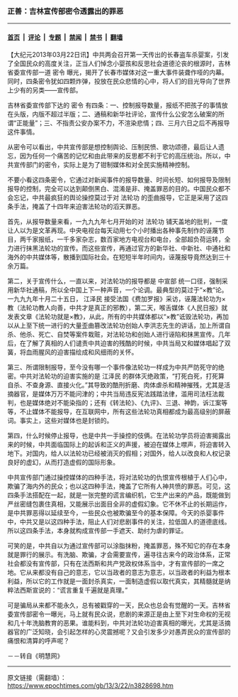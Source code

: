### 正善：吉林宣传部密令透露出的罪恶

---

#### [首页](../../../..?n3828698) &nbsp;|&nbsp; [评论](../../../../../epoch-comment?n3828698) &nbsp;|&nbsp; [专题](../../../../../epoch-special?n3828698) &nbsp;|&nbsp; [禁闻](../../../../../epoch-news?n3828698) &nbsp;|&nbsp; [禁书](../../../../../books?n3828698) &nbsp;|&nbsp; [翻墙](https://github.com/gfw-breaker/nogfw/blob/master/README.md?n3828698)


<div class="post_content" id="artbody" itemprop="articleBody">
 <!-- article content begin -->
 <p>
  【大纪元2013年03月22日讯】中共两会召开第一天传出的长春盗车杀婴案，引发了全国民众的高度关注，正当人们悼念小婴孩和反思社会道德沦丧的根源时，吉林省委宣传部一道
  <ok href="https://www.epochtimes.com/gb/tag/%E5%AF%86%E4%BB%A4.html">
   密令
  </ok>
  曝光，揭开了长春市媒体对这一重大事件装聋作哑的内幕。同时，四条密令犹如四颗炸弹，投放在民众悲情的心中，将人们的目光导向了世界上少有的另类——宣传部。
 </p>
 <p>
  吉林省委宣传部下达的
  <ok href="https://www.epochtimes.com/gb/tag/%E5%AF%86%E4%BB%A4.html">
   密令
  </ok>
  有四条：一、控制报导数量，报纸不把孩子的事情放在头版，内版不超过半版；二、通稿和新华社评论，宣传什么公安怎么破案的所谓“正能量”；三、不指责公安办案不力，不渲染悲情；四、三月六日之后不再报导这件事情。
 </p>
 <p>
  从密令可以看出，中共宣传部是想控制舆论、压制民愤、歌功颂德，最后让人遗忘，因为任何一个痛苦的记忆和由此带来的反思都不利于它的高压统治。所以，中共宣传部门的密令，实际上是为了钳制媒体和对全民实施精神控制。
 </p>
 <p>
  不要小看这四条密令，它通过对新闻事件的报导数量、时间长短、如何报导及限制报导的控制，完全可以达到颠倒黑白、混淆是非、掩盖罪恶的目的。中国民众都不会忘记，中共最疯狂的舆论操控莫过于对
  <ok href="https://www.epochtimes.com/gb/tag/%E6%B3%95%E8%BD%AE%E5%8A%9F.html">
   法轮功
  </ok>
  的歪曲报导，它正是采用了这四条手法，掩盖了十四年来迫害法轮功的滔天罪恶。
 </p>
 <p>
  首先，从报导数量来看，一九九九年七月开始的对
  <ok href="https://www.epochtimes.com/gb/tag/%E6%B3%95%E8%BD%AE%E5%8A%9F.html">
   法轮功
  </ok>
  铺天盖地的批判，一度让人以为是文革再现。中央电视台每天动用七个小时播出各种事先制作的诬蔑节目，两千家报纸，一千多家杂志，数百家地方电视台和电台，全部超负荷运转，全力进行抹黑法轮功的宣传。而这些宣传，再通过官方的新华社、中新社、中通社和海外的中共媒体等，散播到国际社会。在短短半年时间内，诬蔑报导竟然达到三十余万篇。
 </p>
 <p>
  第二，关于宣传什么，一直以来，对法轮功的报导都是
  <ok href="https://www.epochtimes.com/gb/tag/%E4%B8%AD%E5%AE%A3%E9%83%A8.html">
   中宣部
  </ok>
  统一口径，强制采用新华社通稿，所以全中国上下一种声音，一个论调。最典型的莫过于“×教”论。一九九九年十月二十五日，
  <ok href="https://www.epochtimes.com/gb/tag/%E6%B1%9F%E6%B3%BD%E6%B0%91.html">
   江泽民
  </ok>
  接受法国《费加罗报》采访，诬蔑法轮功为×教（法轮功教人向善，中共才是真正的邪教），第二天，喉舌媒体《人民日报》就发表文章《法轮功就是×教》，从此，所有的中共媒体都以“×教”诋毁法轮功，再加以从上至下统一进行的大量歪曲篡改法轮功创始人李洪志先生的讲话，加上所谓自杀、他杀、死亡、自焚等案件栽赃，对法轮功和创始人进行诬陷和抹黑宣传。几年后，在了解了真相的人们谴责中共迫害的残酷的时候，中共当局又和媒体唱起了双簧，将血雨腥风的迫害描绘成和风细雨的关怀。
 </p>
 <p>
  第三、所谓限制报导，至今没有哪一个事件像法轮功一样成为中共严防死守的绝密。中共对法轮功的迫害实施的是
  <ok href="https://www.epochtimes.com/gb/tag/%E6%B1%9F%E6%B3%BD%E6%B0%91.html">
   江泽民
  </ok>
  的群体灭绝政策，“打死白死，打死算自杀、不查身源、直接火化。”其导致的酷刑折磨、肉体虐杀和精神摧残，尤其是活摘器官，是媒体万万不能问津的；中共当局违反宪法践踏法律，滥用司法枉法裁判，也是媒体绝对不能染指的；还有《转法轮》、《九评》、三退、神韵，诉江案等等，不止媒体不能报导，在互联网中，所有这些法轮功真相都成为最高级别的屏蔽词。事实上，这些对媒体也是封锁的。
 </p>
 <p>
  第四，什么时候停止报导，也是中共一手操控的伎俩。在法轮功学员将迫害揭露出来的时候，中共面临国际上的起诉和正义的声援，被迫在媒体上噤声，将迫害转入地下。对国内，给人以法轮功已经被消灭的假相；对国外，给人以改良和人权记录良好的虚幻，从而打造虚假的国际形象。
 </p>
 <p>
  中共宣传部门通过操控媒体的四种手法，将对法轮功的仇恨宣传根植于人们心中，欺骗了海内外的民众；也以这四种手法，掩盖了它所有人神共愤的罪恶。可见，这四条手法搭配在一起，就是一张完整的谎言编织机，它生产出来的产品，既能做到严丝密缝包裹住真相，又能展示出面目全非的虚假幻象。它不休不止的长期运作，是中共罪恶得以延续至今，一些民众也被欺骗至今的基本保障。今天的杀婴事件中，中共又是以这四种手法，阻止人们对悲剧事件的关注，拉低国人的道德底线。所以这四条手法，本身就构成宣传部一手遮天、助纣为虐的罪证。
 </p>
 <p>
  可笑的是，中共自以为通过宣传部可以涂脂抹粉，掩盖罪恶，殊不知它的存在本身就是罪行的展示。有洗脑、欺骗，才会需要宣传，遍寻往古来今的政治体系，正常社会都没有宣传部，只有在法西斯和共产党政权体系当中，才有宣传部的一席之地。它从来都没有自己的意志，它以当政者的意志为意志，以当政者的利益为根本利益，所以它的工作就是一面封杀真实，一面制造虚假以取代真实，其精髓就是纳粹法西斯宣说的：“谎言重复千遍就是真理。”
 </p>
 <p>
  可是骗局从来都不能永久，总有被戳穿的一天，民众也总会有觉醒的一天。吉林省委宣传部密令一曝光，马上就有民众说，悲剧的来源正是由上至下对生命权的无视和几十年洗脑教育的恶果。谁能料到，中共对法轮功迫害真相的曝光，尤其是活摘器官的广泛知晓，会引起怎样的心灵震撼呢？又会引发多少对愚弄民众的宣传部的痛恨和清算的呼声呢？
 </p>
 <p>
  －－转自《明慧网》
 </p>
 <p>
  <!-- article content end -->
  <div id="below_article_ad">
  </div>
 </p>
</div>


---

原文链接（需翻墙）：https://www.epochtimes.com/gb/13/3/22/n3828698.htm
